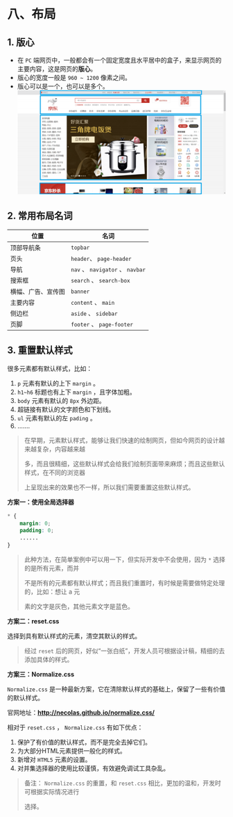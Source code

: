 # 八、布局

## 1. 版心

- 在 `PC` 端网页中，一般都会有一个固定宽度且水平居中的盒子，来显示网页的主要内容，这是网页的**版心**。
- 版心的宽度一般是 `960 ~ 1200` 像素之间。
- 版心可以是一个，也可以是多个。
  ![image-20240417091820112](../images/240417-qyiv2vZrHZ.png)



## 2. 常用布局名词

| **位置**           | 名词                             |
| ------------------ | -------------------------------- |
| 顶部导航条         | `topbar`                         |
| 页头               | `header`、 `page-header`         |
| 导航               | `nav` 、 `navigator` 、 `navbar` |
| 搜索框             | `search` 、 `search-box`         |
| 横幅、广告、宣传图 | `banner`                         |
| 主要内容           | `content` 、 `main`              |
| 侧边栏             | `aside` 、 `sidebar`             |
| 页脚               | `footer` 、 `page-footer`        |



## 3. 重置默认样式

很多元素都有默认样式，比如：

1. `p` 元素有默认的上下 `margin` 。
2. `h1~h6` 标题也有上下 `margin` ，且字体加粗。
3. `body` 元素有默认的 `8px` 外边距。
4. 超链接有默认的文字颜色和下划线。
5. `ul` 元素有默认的左 `pading` 。
6. .......

> 在早期，元素默认样式，能够让我们快速的绘制网页，但如今网页的设计越来越复杂，内容越来越
>
> 多，而且很精细，这些默认样式会给我们绘制页面带来麻烦；而且这些默认样式，在不同的浏览器
>
> 上呈现出来的效果也不一样，所以我们需要重置这些默认样式。

**方案一：使用全局选择器**

```css
* {
    margin: 0;
    padding: 0;
    ......
}
```

> 此种方法，在简单案例中可以用一下，但实际开发中不会使用，因为 `*` 选择的是所有元素，而并
>
> 不是所有的元素都有默认样式；而且我们重置时，有时候是需要做特定处理的，比如：想让 a 元
>
> 素的文字是灰色，其他元素文字是蓝色。

**方案二：reset.css**

选择到具有默认样式的元素，清空其默认的样式。

> 经过 `reset` 后的网页，好似“一张白纸”，开发人员可根据设计稿，精细的去添加具体的样式。

**方案三：Normalize.css**

`Normalize.css` 是一种最新方案，它在清除默认样式的基础上，保留了一些有价值的默认样式。

官网地址：**http://necolas.github.io/normalize.css/**

相对于 `reset.css` ， `Normalize.css` 有如下优点：

1. 保护了有价值的默认样式，而不是完全去掉它们。
2. 为大部分HTML元素提供一般化的样式。
3. 新增对 `HTML5` 元素的设置。
4. 对并集选择器的使用比较谨慎，有效避免调试工具杂乱。

> 备注： `Normalize.css` 的重置，和 `reset.css` 相比，更加的温和，开发时可根据实际情况进行
>
> 选择。



